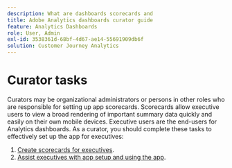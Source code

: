 ```yaml
---
description: What are dashboards scorecards and 
title: Adobe Analytics dashboards curator guide
feature: Analytics Dashboards
role: User, Admin
exl-id: 3538361d-68bf-4d67-ae14-55691909db6f
solution: Customer Journey Analytics
---
```

# Curator tasks

Curators may be organizational administrators or persons in other roles who are responsible for setting up app scorecards. Scorecards allow executive users to view a broad rendering of important summary data quickly and easily on their own mobile devices. Executive users are the end-users for Analytics dashboards. As a curator, you should complete these tasks to effectively set up the app for executives:

1. [Create scorecards for executives](/help/mobile-app/create-scorecard.md).
1. [Assist executives with app setup and using the app](/help/mobile-app/set-up-execs.md).

